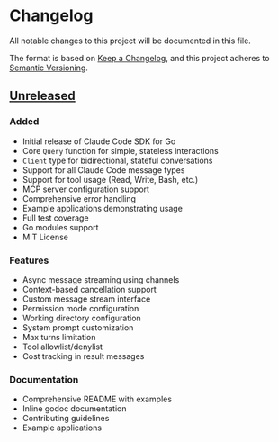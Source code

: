 # Changelog

All notable changes to this project will be documented in this file.

The format is based on [Keep a Changelog](https://keepachangelog.com/en/1.0.0/),
and this project adheres to [Semantic Versioning](https://semver.org/spec/v2.0.0.html).

## [Unreleased]

### Added
- Initial release of Claude Code SDK for Go
- Core `Query` function for simple, stateless interactions
- `Client` type for bidirectional, stateful conversations
- Support for all Claude Code message types
- Support for tool usage (Read, Write, Bash, etc.)
- MCP server configuration support
- Comprehensive error handling
- Example applications demonstrating usage
- Full test coverage
- Go modules support
- MIT License

### Features
- Async message streaming using channels
- Context-based cancellation support
- Custom message stream interface
- Permission mode configuration
- Working directory configuration
- System prompt customization
- Max turns limitation
- Tool allowlist/denylist
- Cost tracking in result messages

### Documentation
- Comprehensive README with examples
- Inline godoc documentation
- Contributing guidelines
- Example applications

[Unreleased]: https://github.com/davlia/claude-code-sdk-go/commits/main